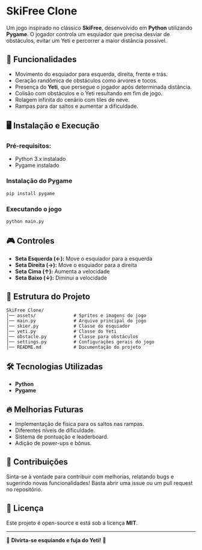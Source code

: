 # SkiFree Clone

Um jogo inspirado no clássico **SkiFree**, desenvolvido em **Python** utilizando **Pygame**. O jogador controla um esquiador que precisa desviar de obstáculos, evitar um Yeti e percorrer a maior distância possível.

## 📌 **Funcionalidades**
- Movimento do esquiador para esquerda, direita, frente e trás.
- Geração randômica de obstáculos como árvores e tocos.
- Presença do **Yeti**, que persegue o jogador após determinada distância.
- Colisão com obstáculos e o Yeti resultando em fim de jogo.
- Rolagem infinita do cenário com tiles de neve.
- Rampas para dar saltos e aumentar a dificuldade.

## 🖥️ **Instalação e Execução**
### **Pré-requisitos:**
- Python 3.x instalado
- Pygame instalado

### **Instalação do Pygame**
```sh
pip install pygame
```

### **Executando o jogo**
```sh
python main.py
```

## 🎮 **Controles**
- **Seta Esquerda (←):** Move o esquiador para a esquerda
- **Seta Direita (→):** Move o esquiador para a direita
- **Seta Cima (↑):** Aumenta a velocidade
- **Seta Baixo (↓):** Diminui a velocidade

## 📁 **Estrutura do Projeto**
```
SkiFree Clone/
│── assets/              # Sprites e imagens do jogo
│── main.py              # Arquivo principal do jogo
│── skier.py             # Classe do esquiador
│── yeti.py              # Classe do Yeti
│── obstacle.py          # Classe para obstáculos
│── settings.py          # Configurações gerais do jogo
│── README.md            # Documentação do projeto
```

## 🛠️ **Tecnologias Utilizadas**
- **Python**
- **Pygame**

## 🔥 **Melhorias Futuras**
- Implementação de física para os saltos nas rampas.
- Diferentes níveis de dificuldade.
- Sistema de pontuação e leaderboard.
- Adição de power-ups e bônus.

## 🤝 **Contribuições**
Sinta-se à vontade para contribuir com melhorias, relatando bugs e sugerindo novas funcionalidades! Basta abrir uma issue ou um pull request no repositório.

## 📜 **Licença**
Este projeto é open-source e está sob a licença **MIT**.

---
🚀 **Divirta-se esquiando e fuja do Yeti!** 🎿

